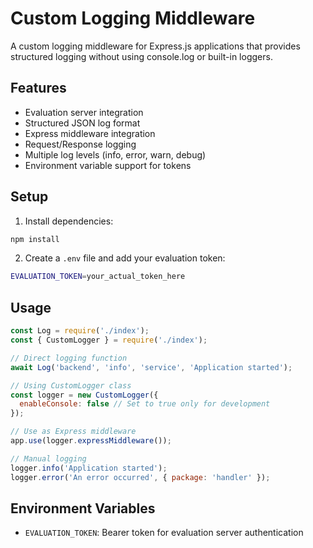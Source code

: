# Custom Logging Middleware

A custom logging middleware for Express.js applications that provides structured logging without using console.log or built-in loggers.

## Features

- Evaluation server integration
- Structured JSON log format
- Express middleware integration
- Request/Response logging
- Multiple log levels (info, error, warn, debug)
- Environment variable support for tokens

## Setup

1. Install dependencies:
```bash
npm install
```

2. Create a `.env` file and add your evaluation token:
```bash
EVALUATION_TOKEN=your_actual_token_here
```

## Usage

```javascript
const Log = require('./index');
const { CustomLogger } = require('./index');

// Direct logging function
await Log('backend', 'info', 'service', 'Application started');

// Using CustomLogger class
const logger = new CustomLogger({
  enableConsole: false // Set to true only for development
});

// Use as Express middleware
app.use(logger.expressMiddleware());

// Manual logging
logger.info('Application started');
logger.error('An error occurred', { package: 'handler' });
```

## Environment Variables

- `EVALUATION_TOKEN`: Bearer token for evaluation server authentication
